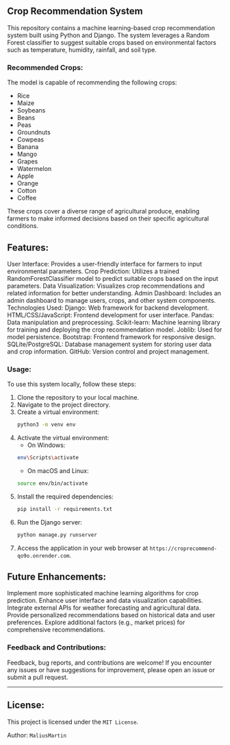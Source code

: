 
## Crop Recommendation System

This repository contains a machine learning-based crop recommendation system built using Python and Django. The system leverages a Random Forest classifier to suggest suitable crops based on environmental factors such as temperature, humidity, rainfall, and soil type.

### Recommended Crops:
The model is capable of recommending the following crops:
- Rice
- Maize
- Soybeans
- Beans
- Peas
- Groundnuts
- Cowpeas
- Banana
- Mango
- Grapes
- Watermelon
- Apple
- Orange
- Cotton
- Coffee

These crops cover a diverse range of agricultural produce, enabling farmers to make informed decisions based on their specific agricultural conditions.


## Features:
User Interface: Provides a user-friendly interface for farmers to input environmental parameters.
Crop Prediction: Utilizes a trained RandomForestClassifier model to predict suitable crops based on the input parameters.
Data Visualization: Visualizes crop recommendations and related information for better understanding.
Admin Dashboard: Includes an admin dashboard to manage users, crops, and other system components.
Technologies Used:
Django: Web framework for backend development.
HTML/CSS/JavaScript: Frontend development for user interface.
Pandas: Data manipulation and preprocessing.
Scikit-learn: Machine learning library for training and deploying the crop recommendation model.
Joblib: Used for model persistence.
Bootstrap: Frontend framework for responsive design.
SQLite/PostgreSQL: Database management system for storing user data and crop information.
GitHub: Version control and project management.

### Usage:
To use this system locally, follow these steps:
1. Clone the repository to your local machine.
2. Navigate to the project directory.
3. Create a virtual environment:
    ```bash
    python3 -m venv env
    ```
4. Activate the virtual environment:
    - On Windows:
    ```bash
    env\Scripts\activate
    ```
    - On macOS and Linux:
    ```bash
    source env/bin/activate
    ```
5. Install the required dependencies:
    ```bash
    pip install -r requirements.txt
    ```
6. Run the Django server:
    ```bash
    python manage.py runserver
    ```
7. Access the application in your web browser at `https://croprecommend-qo9o.onrender.com`.

## Future Enhancements:
Implement more sophisticated machine learning algorithms for crop prediction.
Enhance user interface and data visualization capabilities.
Integrate external APIs for weather forecasting and agricultural data.
Provide personalized recommendations based on historical data and user preferences.
Explore additional factors (e.g., market prices) for comprehensive recommendations.

### Feedback and Contributions:
Feedback, bug reports, and contributions are welcome! If you encounter any issues or have suggestions for improvement, please open an issue or submit a pull request.

---

## License:
This project is licensed under the `MIT License`.

Author:
`MaliusMartin`